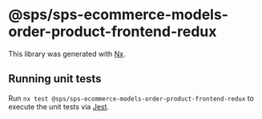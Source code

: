 # @sps/sps-ecommerce-models-order-product-frontend-redux

This library was generated with [Nx](https://nx.dev).

## Running unit tests

Run `nx test @sps/sps-ecommerce-models-order-product-frontend-redux` to execute the unit tests via [Jest](https://jestjs.io).

